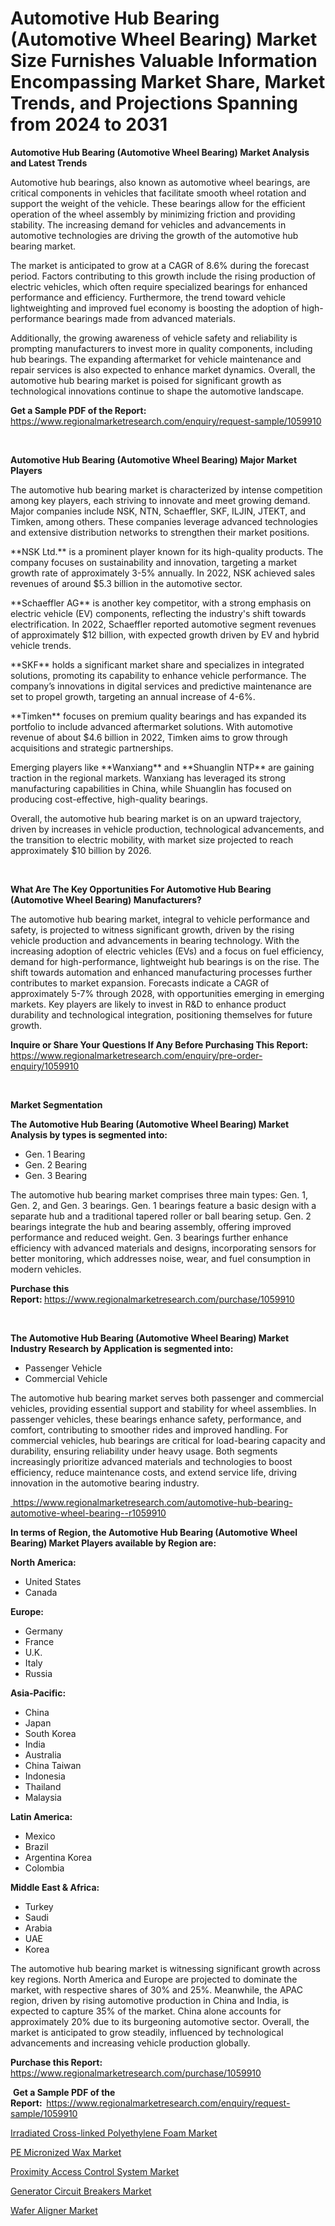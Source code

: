 <p><h1>Automotive Hub Bearing (Automotive Wheel Bearing) Market Size Furnishes Valuable Information Encompassing Market Share, Market Trends, and Projections Spanning from 2024 to 2031</h1></p><p><strong>Automotive Hub Bearing (Automotive Wheel Bearing) Market Analysis and Latest Trends</strong></p>
<p><p>Automotive hub bearings, also known as automotive wheel bearings, are critical components in vehicles that facilitate smooth wheel rotation and support the weight of the vehicle. These bearings allow for the efficient operation of the wheel assembly by minimizing friction and providing stability. The increasing demand for vehicles and advancements in automotive technologies are driving the growth of the automotive hub bearing market.</p><p>The market is anticipated to grow at a CAGR of 8.6% during the forecast period. Factors contributing to this growth include the rising production of electric vehicles, which often require specialized bearings for enhanced performance and efficiency. Furthermore, the trend toward vehicle lightweighting and improved fuel economy is boosting the adoption of high-performance bearings made from advanced materials.</p><p>Additionally, the growing awareness of vehicle safety and reliability is prompting manufacturers to invest more in quality components, including hub bearings. The expanding aftermarket for vehicle maintenance and repair services is also expected to enhance market dynamics. Overall, the automotive hub bearing market is poised for significant growth as technological innovations continue to shape the automotive landscape.</p></p>
<p><strong>Get a Sample PDF of the Report:&nbsp;</strong> <a href="https://www.regionalmarketresearch.com/enquiry/request-sample/1059910">https://www.regionalmarketresearch.com/enquiry/request-sample/1059910</a></p>
<p>&nbsp;</p>
<p><strong>Automotive Hub Bearing (Automotive Wheel Bearing) Major Market Players</strong></p>
<p><p>The automotive hub bearing market is characterized by intense competition among key players, each striving to innovate and meet growing demand. Major companies include NSK, NTN, Schaeffler, SKF, ILJIN, JTEKT, and Timken, among others. These companies leverage advanced technologies and extensive distribution networks to strengthen their market positions.</p><p>**NSK Ltd.** is a prominent player known for its high-quality products. The company focuses on sustainability and innovation, targeting a market growth rate of approximately 3-5% annually. In 2022, NSK achieved sales revenues of around $5.3 billion in the automotive sector.</p><p>**Schaeffler AG** is another key competitor, with a strong emphasis on electric vehicle (EV) components, reflecting the industry's shift towards electrification. In 2022, Schaeffler reported automotive segment revenues of approximately $12 billion, with expected growth driven by EV and hybrid vehicle trends.</p><p>**SKF** holds a significant market share and specializes in integrated solutions, promoting its capability to enhance vehicle performance. The company’s innovations in digital services and predictive maintenance are set to propel growth, targeting an annual increase of 4-6%.</p><p>**Timken** focuses on premium quality bearings and has expanded its portfolio to include advanced aftermarket solutions. With automotive revenue of about $4.6 billion in 2022, Timken aims to grow through acquisitions and strategic partnerships.</p><p>Emerging players like **Wanxiang** and **Shuanglin NTP** are gaining traction in the regional markets. Wanxiang has leveraged its strong manufacturing capabilities in China, while Shuanglin has focused on producing cost-effective, high-quality bearings.</p><p>Overall, the automotive hub bearing market is on an upward trajectory, driven by increases in vehicle production, technological advancements, and the transition to electric mobility, with market size projected to reach approximately $10 billion by 2026.</p></p>
<p>&nbsp;</p>
<p><strong>What Are The Key Opportunities For Automotive Hub Bearing (Automotive Wheel Bearing) Manufacturers?</strong></p>
<p><p>The automotive hub bearing market, integral to vehicle performance and safety, is projected to witness significant growth, driven by the rising vehicle production and advancements in bearing technology. With the increasing adoption of electric vehicles (EVs) and a focus on fuel efficiency, demand for high-performance, lightweight hub bearings is on the rise. The shift towards automation and enhanced manufacturing processes further contributes to market expansion. Forecasts indicate a CAGR of approximately 5-7% through 2028, with opportunities emerging in emerging markets. Key players are likely to invest in R&D to enhance product durability and technological integration, positioning themselves for future growth.</p></p>
<p><strong>Inquire or Share Your Questions If Any Before Purchasing This Report:</strong> <a href="https://www.regionalmarketresearch.com/enquiry/pre-order-enquiry/1059910">https://www.regionalmarketresearch.com/enquiry/pre-order-enquiry/1059910</a></p>
<p>&nbsp;</p>
<p><strong>Market Segmentation</strong></p>
<p><strong>The Automotive Hub Bearing (Automotive Wheel Bearing) Market Analysis by types is segmented into:</strong></p>
<p><ul><li>Gen. 1 Bearing</li><li>Gen. 2 Bearing</li><li>Gen. 3 Bearing</li></ul></p>
<p><p>The automotive hub bearing market comprises three main types: Gen. 1, Gen. 2, and Gen. 3 bearings. Gen. 1 bearings feature a basic design with a separate hub and a traditional tapered roller or ball bearing setup. Gen. 2 bearings integrate the hub and bearing assembly, offering improved performance and reduced weight. Gen. 3 bearings further enhance efficiency with advanced materials and designs, incorporating sensors for better monitoring, which addresses noise, wear, and fuel consumption in modern vehicles.</p></p>
<p><strong>Purchase this Report:&nbsp;</strong><a href="https://www.regionalmarketresearch.com/purchase/1059910">https://www.regionalmarketresearch.com/purchase/1059910</a></p>
<p>&nbsp;</p>
<p><strong>The Automotive Hub Bearing (Automotive Wheel Bearing) Market Industry Research by Application is segmented into:</strong></p>
<p><ul><li>Passenger Vehicle</li><li>Commercial Vehicle</li></ul></p>
<p><p>The automotive hub bearing market serves both passenger and commercial vehicles, providing essential support and stability for wheel assemblies. In passenger vehicles, these bearings enhance safety, performance, and comfort, contributing to smoother rides and improved handling. For commercial vehicles, hub bearings are critical for load-bearing capacity and durability, ensuring reliability under heavy usage. Both segments increasingly prioritize advanced materials and technologies to boost efficiency, reduce maintenance costs, and extend service life, driving innovation in the automotive bearing industry.</p></p>
<p><a href="https://www.regionalmarketresearch.com/automotive-hub-bearing-automotive-wheel-bearing--r1059910">&nbsp;https://www.regionalmarketresearch.com/automotive-hub-bearing-automotive-wheel-bearing--r1059910</a></p>
<p><strong>In terms of Region, the Automotive Hub Bearing (Automotive Wheel Bearing) Market Players available by Region are:</strong></p>
<p>
    <p> <strong> North America: </strong>
        <ul>
            <li>United States</li>
            <li>Canada</li>
        </ul>
        </p> 
    <p> <strong> Europe: </strong>
        <ul>
            <li>Germany</li>
            <li>France</li>
            <li>U.K.</li>
            <li>Italy</li>
            <li>Russia</li>
        </ul>
        </p> 
    <p> <strong> Asia-Pacific: </strong>
        <ul>
            <li>China</li>
            <li>Japan</li>
            <li>South Korea</li>
            <li>India</li>
            <li>Australia</li>
            <li>China Taiwan</li>
            <li>Indonesia</li>
            <li>Thailand</li>
            <li>Malaysia</li>
        </ul>
        </p> 
    <p> <strong> Latin America: </strong>
        <ul>
            <li>Mexico</li>
            <li>Brazil</li>
            <li>Argentina Korea</li>
            <li>Colombia</li>
        </ul>
        </p> 
    <p> <strong> Middle East & Africa: </strong>
        <ul>
            <li>Turkey</li>
            <li>Saudi</li>
            <li>Arabia</li>
            <li>UAE</li>
            <li>Korea</li>
        </ul>
    </p>
    </p>
<p><p>The automotive hub bearing market is witnessing significant growth across key regions. North America and Europe are projected to dominate the market, with respective shares of 30% and 25%. Meanwhile, the APAC region, driven by rising automotive production in China and India, is expected to capture 35% of the market. China alone accounts for approximately 20% due to its burgeoning automotive sector. Overall, the market is anticipated to grow steadily, influenced by technological advancements and increasing vehicle production globally.</p></p>
<p><strong>Purchase this Report: </strong><a href="https://www.regionalmarketresearch.com/purchase/1059910">https://www.regionalmarketresearch.com/purchase/1059910</a></p>
<p>&nbsp;<strong>Get a Sample PDF of the Report:&nbsp;&nbsp;</strong><a href="https://www.regionalmarketresearch.com/enquiry/request-sample/1059910">https://www.regionalmarketresearch.com/enquiry/request-sample/1059910</a></p>
<p><strong></strong></p>
<p><p><a href="https://github.com/MaryNelson695/Market-Research-Report-List-1/blob/main/irradiated-cross-linked-polyethylene-foam-market.md">Irradiated Cross-linked Polyethylene Foam Market</a></p><p><a href="https://medium.com/@terrellmend76/strategic-roadmap-global-pe-micronized-wax-market-insights-and-opportunities-2024-2031-3b83326fe237?postPublishedType=repub">PE Micronized Wax Market</a></p><p><a href="https://issuu.com/reportprime-2/docs/proximity-access-control-system-mar_83a68ffe6243a1">Proximity Access Control System Market</a></p><p><a href="https://github.com/gailasejs/Market-Research-Report-List-1/blob/main/generator-circuit-breakers-market.md">Generator Circuit Breakers Market</a></p><p><a href="https://www.linkedin.com/pulse/emerging-wafer-aligner-market-opportunities-analysis-investors-elizf?trackingId=tJW8EXVYQXGESGGXQVnFHQ%3D%3D">Wafer Aligner Market</a></p></p>